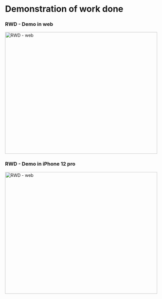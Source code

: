 # Demonstration of work done

###     RWD - Demo in web
<a href="http://www.youtube.com/watch?v=m4BImXmxuhc" target="_blank"><img src="http://img.youtube.com/vi/m4BImXmxuhc/0.jpg" 
alt="RWD - web" width="500" height="400"/></a>

###     RWD - Demo in iPhone 12 pro
<a href="http://www.youtube.com/watch?v=4ixXUalvZb4" target="_blank"><img src="http://img.youtube.com/vi/4ixXUalvZb4/0.jpg" 
alt="RWD - web" width="500" height="400"/></a>

